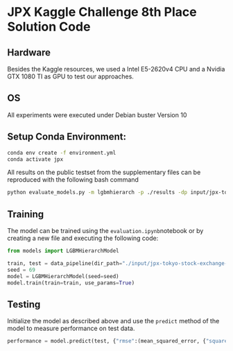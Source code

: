 # JPX Kaggle Challenge 8th Place Solution Code

## Hardware
Besides the Kaggle resources, we used a Intel E5-2620v4 CPU and a Nvidia GTX 1080 TI as GPU to test our approaches.

## OS
All experiments were executed under Debian buster Version 10

## Setup Conda Environment:

```sh
conda env create -f environment.yml
conda activate jpx
```

All results on the public testset from the supplementary files can be reproduced with the following bash command

```sh
python evaluate_models.py -m lgbmhierarch -p ./results -dp input/jpx-tokyo-stock-exchange-prediction/
```

## Training 
The model can be trained using the `evaluation.ipynb`notebook or by creating a new file and executing the following code:

```py
from models import LGBMHierarchModel

train, test = data_pipeline(dir_path="./input/jpx-tokyo-stock-exchange-prediction")
seed = 69
model = LGBMHierarchModel(seed=seed)
model.train(train=train, use_params=True)
```

## Testing
Initialize the model as described above and use the `predict` method of the model to measure performance on test data.

```py
performance = model.predict(test, {"rmse":(mean_squared_error, {"squared":False})})
```